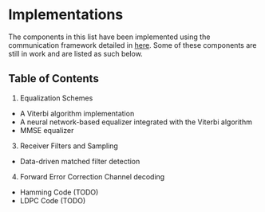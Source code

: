 # Implementations
The components in this list have been implemented using the communication framework
detailed in [here](/documentation/readmes/framework.md). Some of these components are still in work and are listed as such below.

##  Table of Contents

1.  Equalization Schemes
  * A Viterbi algorithm implementation
  * A neural network-based equalizer integrated with the Viterbi algorithm
  * MMSE equalizer
3.  Receiver Filters and Sampling
  * Data-driven matched filter detection
4.  Forward Error Correction Channel decoding
  * Hamming Code (TODO)
  * LDPC Code (TODO)
